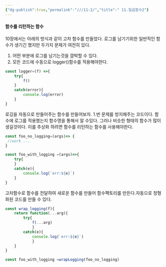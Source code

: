 ```yaml
---
{"dg-publish":true,"permalink":"///11-2/","title":" 11.일급함수2"}
---
```


#### 함수를 리턴하는 함수

10장에서는 아래의 방식과 같이 고차 함수를 만들었다. 로그를 남기기위한 일반적인 함수가 생기긴 했지만 두가지 문제가 여전히 있다.
1. 어떤 부분에 로그를 남기는것을 깜박할 수 있다.
2. 모든 코드에 수동으로 logger()함수를 적용해야한다.
```javascript
const logger=(f) =>{
	try{
		f()
	}
	catch(error){
		console.log(error)
	}
}
```


로깅을 자동으로 만들어주는 함수를 만들어보자.
1.번 문제를 방지해주는 코드이다. 함수에 로그를 적용했는지 함수명을 통해서 알 수있다. 그러나 비슷한 형태의 함수가 많이 생길것이다.
이를 추상화 하려면 함수를 리턴하는 함수를 사용해야한다.

```javascript
const foo_no_logging=(args)=> {
 //work ...
}

const foo_with_logging =(args)=>{
	try{
	}
	catch(e){
		console.log(`err:${e}`)
	}
}

```

고차함수로 함수를 전달하여 새로운 함수를 만들어 함수팩토리를 만든다.자동으로 정형화된 코드를 만들 수 있다.
```javascript
const wrap_logging(f){
	return function(...arg){
		try{
			f(...arg)
			}
		catch(e){
			console.log(`err:${e}`)
			}
	}
}

const foo_with_logging =wrapLogging(foo_no_logging)
```